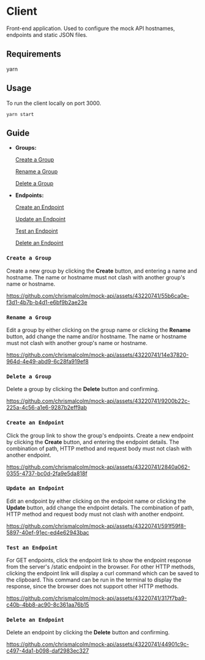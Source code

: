 # Client
Front-end application. Used to configure the mock API hostnames, endpoints and static JSON files.

## Requirements
yarn

## Usage
To run the client locally on port 3000.
```
yarn start
````

## Guide

* **Groups:**

    [Create a Group](#create-a-group)

    [Rename a Group](#rename-a-group)

    [Delete a Group](#delete-a-group)

* **Endpoints:**

    [Create an Endpoint](#create-an-endpoint)

    [Update an Endpoint](#update-an-endpoint)

    [Test an Endpoint](#test-an-endpoint)

    [Delete an Endpoint](#delete-an-endpoint)


### `Create a Group`
Create a new group by clicking the **Create** button, and entering a name and hostname. The name or hostname must not clash with another group's name or hostname.

https://github.com/chrismalcolm/mock-api/assets/43220741/55b6ca0e-f3d1-4b7b-b4d1-e6bf9b2ae23e

### `Rename a Group`
Edit a group by either clicking on the group name or clicking the **Rename** button, add change the name and/or hostname. The name or hostname must not clash with another group's name or hostname.

https://github.com/chrismalcolm/mock-api/assets/43220741/14e37820-964d-4e49-abd9-6c28fa919ef8

### `Delete a Group`
Delete a group by clicking the **Delete** button and confirming.

https://github.com/chrismalcolm/mock-api/assets/43220741/9200b22c-225a-4c56-a1e6-9287b2eff9ab

### `Create an Endpoint`
Click the group link to show the group's endpoints.
Create a new endpoint by clicking the **Create** button, and entering the endpoint details. The combination of path, HTTP method and request body must not clash with another endpoint.

https://github.com/chrismalcolm/mock-api/assets/43220741/2840a062-0355-4737-bc0d-2fa9e5da818f

### `Update an Endpoint`
Edit an endpoint by either clicking on the endpoint name or clicking the **Update** button, add change the endpoint details. The combination of path, HTTP method and request body must not clash with another endpoint.

https://github.com/chrismalcolm/mock-api/assets/43220741/591f59f8-5897-40ef-91ec-ed4e62943bac

### `Test an Endpoint`
For GET endpoints, click the endpoint link to show the endpoint response from the server's /static endpoint in the browser.
For other HTTP methods, clicking the endpoint link will display a curl command which can be saved to the clipboard. This command can be run in the terminal to display the response, since the browser does not support other HTTP methods.

https://github.com/chrismalcolm/mock-api/assets/43220741/317f7ba9-c40b-4bb8-ac90-8c361aa76b15

### `Delete an Endpoint`
Delete an endpoint by clicking the **Delete** button and confirming.

https://github.com/chrismalcolm/mock-api/assets/43220741/44901c9c-c497-4da1-b098-daf2983ec327
